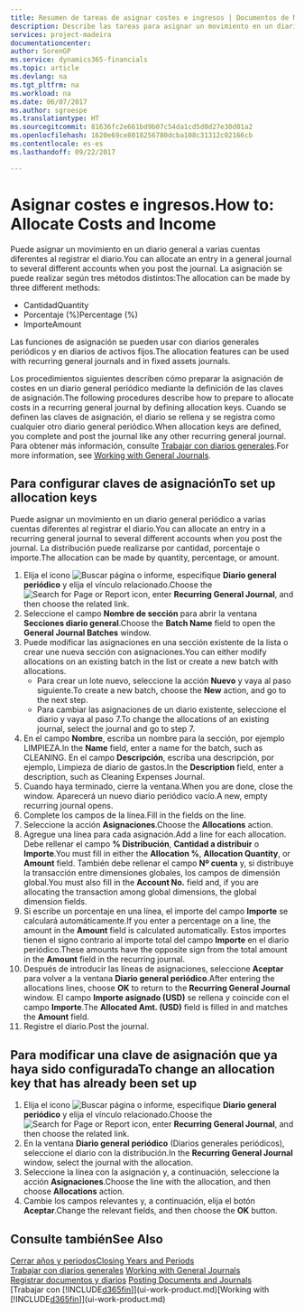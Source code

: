 ```yaml
---
title: Resumen de tareas de asignar costes e ingresos | Documentos de Microsoft
description: Describe las tareas para asignar un movimiento en un diario general a varias cuentas diferentes al registrar el diario.
services: project-madeira
documentationcenter: 
author: SorenGP
ms.service: dynamics365-financials
ms.topic: article
ms.devlang: na
ms.tgt_pltfrm: na
ms.workload: na
ms.date: 06/07/2017
ms.author: sgroespe
ms.translationtype: HT
ms.sourcegitcommit: 81636fc2e661bd9b07c54da1cd5d0d27e30d01a2
ms.openlocfilehash: 1620e69ce8018256780dcba108c31312c02166cb
ms.contentlocale: es-es
ms.lasthandoff: 09/22/2017

---
```

# <a name="how-to-allocate-costs-and-income"></a><span data-ttu-id="b2b6d-103">Asignar costes e ingresos.</span><span class="sxs-lookup"><span data-stu-id="b2b6d-103">How to: Allocate Costs and Income</span></span>
<span data-ttu-id="b2b6d-104">Puede asignar un movimiento en un diario general a varias cuentas diferentes al registrar el diario.</span><span class="sxs-lookup"><span data-stu-id="b2b6d-104">You can allocate an entry in a general journal to several different accounts when you post the journal.</span></span> <span data-ttu-id="b2b6d-105">La asignación se puede realizar según tres métodos distintos:</span><span class="sxs-lookup"><span data-stu-id="b2b6d-105">The allocation can be made by three different methods:</span></span>

* <span data-ttu-id="b2b6d-106">Cantidad</span><span class="sxs-lookup"><span data-stu-id="b2b6d-106">Quantity</span></span>
* <span data-ttu-id="b2b6d-107">Porcentaje (%)</span><span class="sxs-lookup"><span data-stu-id="b2b6d-107">Percentage (%)</span></span>
* <span data-ttu-id="b2b6d-108">Importe</span><span class="sxs-lookup"><span data-stu-id="b2b6d-108">Amount</span></span>

<span data-ttu-id="b2b6d-109">Las funciones de asignación se pueden usar con diarios generales periódicos y en diarios de activos fijos.</span><span class="sxs-lookup"><span data-stu-id="b2b6d-109">The allocation features can be used with recurring general journals and in fixed assets journals.</span></span>
<!--You can also distribute the cost or revenue of a line to an intercompany partner when you post a sales or purchase document. When you post the document, a line will be posted in your general journal, and a corresponding line will be created in the intercompany outbox.-->

<span data-ttu-id="b2b6d-110">Los procedimientos siguientes describen cómo preparar la asignación de costes en un diario general periódico mediante la definición de las claves de asignación.</span><span class="sxs-lookup"><span data-stu-id="b2b6d-110">The following procedures describe how to prepare to allocate costs in a recurring general journal by defining allocation keys.</span></span> <span data-ttu-id="b2b6d-111">Cuando se definen las claves de asignación, el diario se rellena y se registra como cualquier otro diario general periódico.</span><span class="sxs-lookup"><span data-stu-id="b2b6d-111">When allocation keys are defined, you complete and post the journal like any other recurring general journal.</span></span> <span data-ttu-id="b2b6d-112">Para obtener más información, consulte [Trabajar con diarios generales](ui-work-general-journals.md).</span><span class="sxs-lookup"><span data-stu-id="b2b6d-112">For more information, see [Working with General Journals](ui-work-general-journals.md).</span></span>

## <a name="to-set-up-allocation-keys"></a><span data-ttu-id="b2b6d-113">Para configurar claves de asignación</span><span class="sxs-lookup"><span data-stu-id="b2b6d-113">To set up allocation keys</span></span>
<span data-ttu-id="b2b6d-114">Puede asignar un movimiento en un diario general periódico a varias cuentas diferentes al registrar el diario.</span><span class="sxs-lookup"><span data-stu-id="b2b6d-114">You can allocate an entry in a recurring general journal to several different accounts when you post the journal.</span></span> <span data-ttu-id="b2b6d-115">La distribución puede realizarse por cantidad, porcentaje o importe.</span><span class="sxs-lookup"><span data-stu-id="b2b6d-115">The allocation can be made by quantity, percentage, or amount.</span></span>
1. <span data-ttu-id="b2b6d-116">Elija el icono ![Buscar página o informe](media/ui-search/search_small.png "icono Buscar página o informe"), especifique **Diario general periódico** y elija el vínculo relacionado.</span><span class="sxs-lookup"><span data-stu-id="b2b6d-116">Choose the ![Search for Page or Report](media/ui-search/search_small.png "Search for Page or Report icon") icon, enter **Recurring General Journal**, and then choose the related link.</span></span>
2. <span data-ttu-id="b2b6d-117">Seleccione el campo **Nombre de sección** para abrir la ventana **Secciones diario general**.</span><span class="sxs-lookup"><span data-stu-id="b2b6d-117">Choose the **Batch Name** field to open the **General Journal Batches** window.</span></span>
3. <span data-ttu-id="b2b6d-118">Puede modificar las asignaciones en una sección existente de la lista o crear une nueva sección con asignaciones.</span><span class="sxs-lookup"><span data-stu-id="b2b6d-118">You can either modify allocations on an existing batch in the list or create a new batch with allocations.</span></span>
   * <span data-ttu-id="b2b6d-119">Para crear un lote nuevo, seleccione la acción **Nuevo** y vaya al paso siguiente.</span><span class="sxs-lookup"><span data-stu-id="b2b6d-119">To create a new batch, choose the **New** action, and go to the next step.</span></span>
   * <span data-ttu-id="b2b6d-120">Para cambiar las asignaciones de un diario existente, seleccione el diario y vaya al paso 7.</span><span class="sxs-lookup"><span data-stu-id="b2b6d-120">To change the allocations of an existing journal, select the journal and go to step 7.</span></span>    
4. <span data-ttu-id="b2b6d-121">En el campo **Nombre**, escriba un nombre para la sección, por ejemplo LIMPIEZA.</span><span class="sxs-lookup"><span data-stu-id="b2b6d-121">In the **Name** field, enter a name for the batch, such as CLEANING.</span></span> <span data-ttu-id="b2b6d-122">En el campo **Descripción**, escriba una descripción, por ejemplo, Limpieza de diario de gastos.</span><span class="sxs-lookup"><span data-stu-id="b2b6d-122">In the **Description** field, enter a description, such as Cleaning Expenses Journal.</span></span>
5. <span data-ttu-id="b2b6d-123">Cuando haya terminado, cierre la ventana.</span><span class="sxs-lookup"><span data-stu-id="b2b6d-123">When you are done, close the window.</span></span> <span data-ttu-id="b2b6d-124">Aparecerá un nuevo diario periódico vacío.</span><span class="sxs-lookup"><span data-stu-id="b2b6d-124">A new, empty recurring journal opens.</span></span>
6. <span data-ttu-id="b2b6d-125">Complete los campos de la línea.</span><span class="sxs-lookup"><span data-stu-id="b2b6d-125">Fill in the fields on the line.</span></span>
7. <span data-ttu-id="b2b6d-126">Seleccione la acción **Asignaciones**.</span><span class="sxs-lookup"><span data-stu-id="b2b6d-126">Choose the **Allocations** action.</span></span>
8. <span data-ttu-id="b2b6d-127">Agregue una línea para cada asignación.</span><span class="sxs-lookup"><span data-stu-id="b2b6d-127">Add a line for each allocation.</span></span> <span data-ttu-id="b2b6d-128">Debe rellenar el campo **% Distribución**, **Cantidad a distribuir** o **Importe**.</span><span class="sxs-lookup"><span data-stu-id="b2b6d-128">You must fill in either the **Allocation %**, **Allocation Quantity**, or **Amount** field.</span></span> <span data-ttu-id="b2b6d-129">También debe rellenar el campo **Nº cuenta** y, si distribuye la transacción entre dimensiones globales, los campos de dimensión global.</span><span class="sxs-lookup"><span data-stu-id="b2b6d-129">You must also fill in the **Account No.** field and, if you are allocating the transaction among global dimensions, the global dimension fields.</span></span>
9. <span data-ttu-id="b2b6d-130">Si escribe un porcentaje en una línea, el importe del campo **Importe** se calculará automáticamente.</span><span class="sxs-lookup"><span data-stu-id="b2b6d-130">If you enter a percentage on a line, the amount in the **Amount** field is calculated automatically.</span></span> <span data-ttu-id="b2b6d-131">Estos importes tienen el signo contrario al importe total del campo **Importe** en el diario periódico.</span><span class="sxs-lookup"><span data-stu-id="b2b6d-131">These amounts have the opposite sign from the total amount in the **Amount** field in the recurring journal.</span></span>
10. <span data-ttu-id="b2b6d-132">Después de introducir las líneas de asignaciones, seleccione **Aceptar** para volver a la ventana **Diario general periódico**.</span><span class="sxs-lookup"><span data-stu-id="b2b6d-132">After entering the allocations lines, choose **OK** to return to the **Recurring General Journal** window.</span></span> <span data-ttu-id="b2b6d-133">El campo **Importe asignado (USD)** se rellena y coincide con el campo **Importe**.</span><span class="sxs-lookup"><span data-stu-id="b2b6d-133">The **Allocated Amt. (USD)** field is filled in and matches the **Amount** field.</span></span>
11. <span data-ttu-id="b2b6d-134">Registre el diario.</span><span class="sxs-lookup"><span data-stu-id="b2b6d-134">Post the journal.</span></span>

## <a name="to-change-an-allocation-key-that-has-already-been-set-up"></a><span data-ttu-id="b2b6d-135">Para modificar una clave de asignación que ya haya sido configurada</span><span class="sxs-lookup"><span data-stu-id="b2b6d-135">To change an allocation key that has already been set up</span></span>
1. <span data-ttu-id="b2b6d-136">Elija el icono ![Buscar página o informe](media/ui-search/search_small.png "icono Buscar página o informe"), especifique **Diario general periódico** y elija el vínculo relacionado.</span><span class="sxs-lookup"><span data-stu-id="b2b6d-136">Choose the ![Search for Page or Report](media/ui-search/search_small.png "Search for Page or Report icon") icon, enter **Recurring General Journal**, and then choose the related link.</span></span>
2. <span data-ttu-id="b2b6d-137">En la ventana **Diario general periódico** (Diarios generales periódicos), seleccione el diario con la distribución.</span><span class="sxs-lookup"><span data-stu-id="b2b6d-137">In the **Recurring General Journal** window, select the journal with the allocation.</span></span>
3. <span data-ttu-id="b2b6d-138">Seleccione la línea con la asignación y, a continuación, seleccione la acción **Asignaciones**.</span><span class="sxs-lookup"><span data-stu-id="b2b6d-138">Choose the line with the allocation, and then choose **Allocations** action.</span></span>
4. <span data-ttu-id="b2b6d-139">Cambie los campos relevantes y, a continuación, elija el botón **Aceptar**.</span><span class="sxs-lookup"><span data-stu-id="b2b6d-139">Change the relevant fields, and then choose the **OK** button.</span></span>

## <a name="see-also"></a><span data-ttu-id="b2b6d-140">Consulte también</span><span class="sxs-lookup"><span data-stu-id="b2b6d-140">See Also</span></span>
[<span data-ttu-id="b2b6d-141">Cerrar años y periodos</span><span class="sxs-lookup"><span data-stu-id="b2b6d-141">Closing Years and Periods</span></span>](year-close-years-periods.md)  
<span data-ttu-id="b2b6d-142">[Trabajar con diarios generales](ui-work-general-journals.md)  </span><span class="sxs-lookup"><span data-stu-id="b2b6d-142">[Working with General Journals](ui-work-general-journals.md)  </span></span>  
<span data-ttu-id="b2b6d-143">[Registrar documentos y diarios](ui-post-documents-journals.md)  </span><span class="sxs-lookup"><span data-stu-id="b2b6d-143">[Posting Documents and Journals](ui-post-documents-journals.md)  </span></span>  
<span data-ttu-id="b2b6d-144">[Trabajar con [!INCLUDE[d365fin](includes/d365fin_md.md)]](ui-work-product.md)</span><span class="sxs-lookup"><span data-stu-id="b2b6d-144">[Working with [!INCLUDE[d365fin](includes/d365fin_md.md)]](ui-work-product.md)</span></span>

